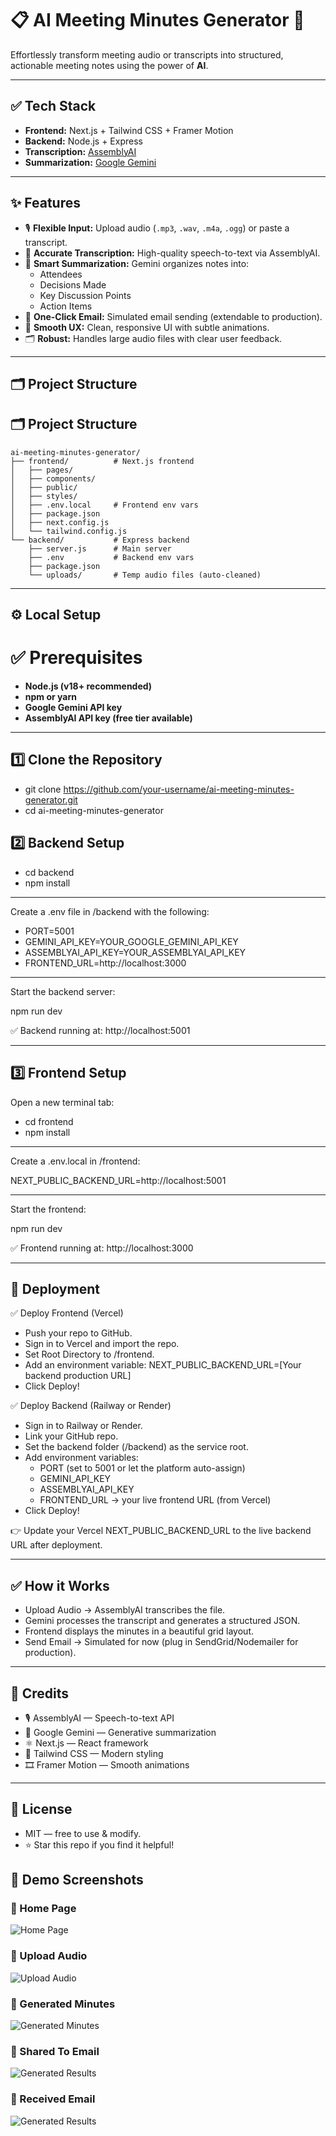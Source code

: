 # 📋 AI Meeting Minutes Generator 🚀

Effortlessly transform meeting audio or transcripts into structured, actionable meeting notes using the power of **AI**.

---

## ✅ Tech Stack

- **Frontend:** Next.js + Tailwind CSS + Framer Motion  
- **Backend:** Node.js + Express  
- **Transcription:** [AssemblyAI](https://www.assemblyai.com/)  
- **Summarization:** [Google Gemini](https://deepmind.google)

---

## ✨ Features

- 🎙️ **Flexible Input:** Upload audio (`.mp3`, `.wav`, `.m4a`, `.ogg`) or paste a transcript.
- 📝 **Accurate Transcription:** High-quality speech-to-text via AssemblyAI.
- 🧠 **Smart Summarization:** Gemini organizes notes into:
  - Attendees  
  - Decisions Made  
  - Key Discussion Points  
  - Action Items  
- 📧 **One-Click Email:** Simulated email sending (extendable to production).
- 🎨 **Smooth UX:** Clean, responsive UI with subtle animations.
- 🗂️ **Robust:** Handles large audio files with clear user feedback.

---

## 🗂️ Project Structure

## 🗂️ Project Structure

```plaintext
ai-meeting-minutes-generator/
├── frontend/          # Next.js frontend
│   ├── pages/
│   ├── components/
│   ├── public/
│   ├── styles/
│   ├── .env.local     # Frontend env vars
│   ├── package.json
│   ├── next.config.js
│   └── tailwind.config.js
└── backend/           # Express backend
    ├── server.js      # Main server
    ├── .env           # Backend env vars
    ├── package.json
    └── uploads/       # Temp audio files (auto-cleaned)
```

---

## ⚙️ Local Setup
# ✅ Prerequisites

- **Node.js (v18+ recommended)**
- **npm or yarn**
- **Google Gemini API key**
- **AssemblyAI API key (free tier available)**

---

## 1️⃣ Clone the Repository

- git clone https://github.com/your-username/ai-meeting-minutes-generator.git
- cd ai-meeting-minutes-generator

## 2️⃣ Backend Setup

- cd backend
- npm install

---

Create a .env file in /backend with the following:

- PORT=5001
- GEMINI_API_KEY=YOUR_GOOGLE_GEMINI_API_KEY
- ASSEMBLYAI_API_KEY=YOUR_ASSEMBLYAI_API_KEY
- FRONTEND_URL=http://localhost:3000

---

Start the backend server:

npm run dev

✅ Backend running at: http://localhost:5001

---

## 3️⃣ Frontend Setup
Open a new terminal tab:

- cd frontend
- npm install

---

Create a .env.local in /frontend:

NEXT_PUBLIC_BACKEND_URL=http://localhost:5001

---

Start the frontend:

npm run dev

✅ Frontend running at: http://localhost:3000

---

## 🚀 Deployment

✅ Deploy Frontend (Vercel)

- Push your repo to GitHub.
- Sign in to Vercel and import the repo.
- Set Root Directory to /frontend.
- Add an environment variable: NEXT_PUBLIC_BACKEND_URL=[Your backend production URL]
- Click Deploy!


✅ Deploy Backend (Railway or Render)

- Sign in to Railway or Render.
- Link your GitHub repo.
- Set the backend folder (/backend) as the service root.
- Add environment variables:
  - PORT (set to 5001 or let the platform auto-assign)
  - GEMINI_API_KEY
  - ASSEMBLYAI_API_KEY
  - FRONTEND_URL → your live frontend URL (from Vercel)
- Click Deploy!

👉 Update your Vercel NEXT_PUBLIC_BACKEND_URL to the live backend URL after deployment.



---

## ✅ How it Works

- Upload Audio → AssemblyAI transcribes the file.
- Gemini processes the transcript and generates a structured JSON.
- Frontend displays the minutes in a beautiful grid layout.
- Send Email → Simulated for now (plug in SendGrid/Nodemailer for production).

---

## 🙌 Credits

- 🎙️ AssemblyAI — Speech-to-text API
- 🤖 Google Gemini — Generative summarization
- ⚛️ Next.js — React framework
- 🎨 Tailwind CSS — Modern styling
- 🎞️ Framer Motion — Smooth animations

---

## 📄 License

- MIT — free to use & modify.
- ⭐️ Star this repo if you find it helpful!

## 📸 Demo Screenshots


### 🎉 Home Page
![Home Page](./frontend/homepage.png)

### 🔼 Upload Audio
![Upload Audio](./frontend/audio.png)

### 📄 Generated Minutes
![Generated Minutes](./frontend/minutes.png)

### 📄 Shared To Email
![Generated Results](./frontend/emailsent.png)

### 📄 Received Email
![Generated Results](./frontend/emailreceived.png)



